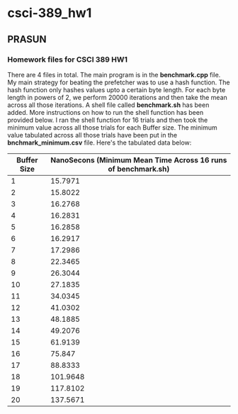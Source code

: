 # csci-389_hw1
## PRASUN 

### Homework files for CSCI 389 HW1

There are 4 files in total. The main program is in the **benchmark.cpp** file. My main strategy for beating the prefetcher was to use a hash function. The hash function only hashes values upto a certain byte length. For each byte length in powers of 2, we perform 20000 iterations and then take the mean across all those iterations. A shell file called **benchmark.sh** has been added. More instructions on how to run the shell function has been provided below. I ran the shell function for 16 trials and then took the minimum value across all those trials for each Buffer size. The minimum value tabulated across all those trials have been put in the **bnchmark_minimum.csv** file. Here's the tabulated data below:

Buffer Size | NanoSecons (Minimum Mean Time Across 16 runs of benchmark.sh)
------------|-------------------------------------------------------------
1 | 15.7971
2 | 15.8022
3 | 16.2768
4 | 16.2831
5 | 16.2858
6 | 16.2917
7 | 17.2986
8 | 22.3465 
9 | 26.3044
10 | 27.1835
11 | 34.0345
12 | 41.0302
13 | 48.1885
14 | 49.2076
15 | 61.9139
16 | 75.847
17 | 88.8333
18 | 101.9648
19 | 117.8102
20 | 137.5671
